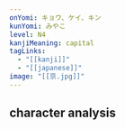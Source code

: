 ```yaml
---
onYomi: キョウ、ケイ、キン
kunYomi: みやこ
level: N4
kanjiMeaning: capital
tagLinks:
  - "[[kanji]]"
  - "[[japanese]]"
image: "[[京.jpg]]"
---
```

## character analysis